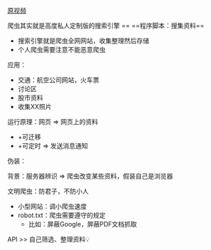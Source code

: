 [原视频](https://www.bilibili.com/video/BV1HD4y1d7Ea/?spm_id_from=333.788.recommend_more_video.15)

爬虫其实就是高度私人定制版的搜索引擎 == ==程序脚本：搜集资料==

- 搜索引擎就是爬虫全网网站，收集整理然后存储
- 个人爬虫需要注意不能恶意爬虫



应用：

- 交通：航空公司网站，火车票
- 讨论区
- 股市资料
- 收集XX照片



运行原理：网页 => 网页上的资料

- +可迁移
- +可定时 => 发送消息通知



伪装：

背景：服务器辨识 => 爬虫改变某些资料，假装自己是浏览器



文明爬虫：防君子，不防小人

- 小型网站：调小爬虫速度
- robot.txt：爬虫需要遵守的规定
  - 比如：屏蔽Google，屏蔽PDF文档抓取



API >> 自己筛选、整理资料💡



